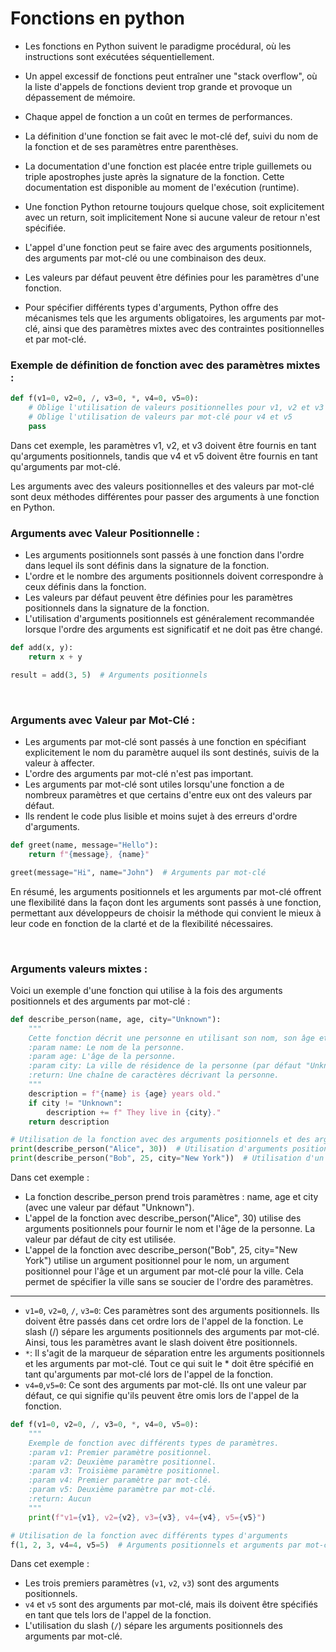 # Fonctions en python

* Les fonctions en Python suivent le paradigme procédural, où les instructions sont exécutées séquentiellement.

* Un appel excessif de fonctions peut entraîner une "stack overflow", où la liste d'appels de fonctions devient trop grande et provoque un dépassement de mémoire.

* Chaque appel de fonction a un coût en termes de performances.

* La définition d'une fonction se fait avec le mot-clé def, suivi du nom de la fonction et de ses paramètres entre parenthèses.

* La documentation d'une fonction est placée entre triple guillemets ou triple apostrophes juste après la signature de la fonction. Cette documentation est disponible au moment de l'exécution (runtime).

* Une fonction Python retourne toujours quelque chose, soit explicitement avec un return, soit implicitement None si aucune valeur de retour n'est spécifiée.

* L'appel d'une fonction peut se faire avec des arguments positionnels, des arguments par mot-clé ou une combinaison des deux.

* Les valeurs par défaut peuvent être définies pour les paramètres d'une fonction.

* Pour spécifier différents types d'arguments, Python offre des mécanismes tels que les arguments obligatoires, les arguments par mot-clé, ainsi que des paramètres mixtes avec des contraintes positionnelles et par mot-clé.

### Exemple de définition de fonction avec des paramètres mixtes :

```python
def f(v1=0, v2=0, /, v3=0, *, v4=0, v5=0):
    # Oblige l'utilisation de valeurs positionnelles pour v1, v2 et v3
    # Oblige l'utilisation de valeurs par mot-clé pour v4 et v5
    pass
```
Dans cet exemple, les paramètres v1, v2, et v3 doivent être fournis en tant qu'arguments positionnels, tandis que v4 et v5 doivent être fournis en tant qu'arguments par mot-clé.

Les arguments avec des valeurs positionnelles et des valeurs par mot-clé sont deux méthodes différentes pour passer des arguments à une fonction en Python.

### Arguments avec Valeur Positionnelle : 

* Les arguments positionnels sont passés à une fonction dans l'ordre dans lequel ils sont définis dans la signature de la fonction.
* L'ordre et le nombre des arguments positionnels doivent correspondre à ceux définis dans la fonction.
* Les valeurs par défaut peuvent être définies pour les paramètres positionnels dans la signature de la fonction.
* L'utilisation d'arguments positionnels est généralement recommandée lorsque l'ordre des arguments est significatif et ne doit pas être changé.

```python
def add(x, y):
    return x + y

result = add(3, 5)  # Arguments positionnels
```
<br>

### Arguments avec Valeur par Mot-Clé :
* Les arguments par mot-clé sont passés à une fonction en spécifiant explicitement le nom du paramètre auquel ils sont destinés, suivis de la valeur à affecter.
* L'ordre des arguments par mot-clé n'est pas important.
* Les arguments par mot-clé sont utiles lorsqu'une fonction a de nombreux paramètres et que certains d'entre eux ont des valeurs par défaut.
* Ils rendent le code plus lisible et moins sujet à des erreurs d'ordre d'arguments.

```python
def greet(name, message="Hello"):
    return f"{message}, {name}"

greet(message="Hi", name="John")  # Arguments par mot-clé
```

En résumé, les arguments positionnels et les arguments par mot-clé offrent une flexibilité dans la façon dont les arguments sont passés à une fonction, permettant aux développeurs de choisir la méthode qui convient le mieux à leur code en fonction de la clarté et de la flexibilité nécessaires.

<br>

### Arguments valeurs mixtes :
Voici un exemple d'une fonction qui utilise à la fois des arguments positionnels et des arguments par mot-clé :

```python
def describe_person(name, age, city="Unknown"):
    """
    Cette fonction décrit une personne en utilisant son nom, son âge et éventuellement sa ville.
    :param name: Le nom de la personne.
    :param age: L'âge de la personne.
    :param city: La ville de résidence de la personne (par défaut "Unknown").
    :return: Une chaîne de caractères décrivant la personne.
    """
    description = f"{name} is {age} years old."
    if city != "Unknown":
        description += f" They live in {city}."
    return description

# Utilisation de la fonction avec des arguments positionnels et des arguments par mot-clé
print(describe_person("Alice", 30))  # Utilisation d'arguments positionnels
print(describe_person("Bob", 25, city="New York"))  # Utilisation d'un argument positionnel et d'un argument par mot-clé
```

Dans cet exemple :

* La fonction describe_person prend trois paramètres : name, age et city (avec une valeur par défaut "Unknown").
* L'appel de la fonction avec describe_person("Alice", 30) utilise des arguments positionnels pour fournir le nom et l'âge de la personne. La valeur par défaut de city est utilisée.
* L'appel de la fonction avec describe_person("Bob", 25, city="New York") utilise un argument positionnel pour le nom, un argument positionnel pour l'âge et un argument par mot-clé pour la ville. Cela permet de spécifier la ville sans se soucier de l'ordre des paramètres.

---

* ``v1=0``, ``v2=0``, ``/``, ``v3=0``: Ces paramètres sont des arguments positionnels. Ils doivent être passés dans cet ordre lors de l'appel de la fonction. Le slash (/) sépare les arguments positionnels des arguments par mot-clé. Ainsi, tous les paramètres avant le slash doivent être positionnels.
* ``*``: Il s'agit de la marqueur de séparation entre les arguments positionnels et les arguments par mot-clé. Tout ce qui suit le * doit être spécifié en tant qu'arguments par mot-clé lors de l'appel de la fonction.
* ``v4=0``,``v5=0``: Ce sont des arguments par mot-clé. Ils ont une valeur par défaut, ce qui signifie qu'ils peuvent être omis lors de l'appel de la fonction.
```python
def f(v1=0, v2=0, /, v3=0, *, v4=0, v5=0):
    """
    Exemple de fonction avec différents types de paramètres.
    :param v1: Premier paramètre positionnel.
    :param v2: Deuxième paramètre positionnel.
    :param v3: Troisième paramètre positionnel.
    :param v4: Premier paramètre par mot-clé.
    :param v5: Deuxième paramètre par mot-clé.
    :return: Aucun
    """
    print(f"v1={v1}, v2={v2}, v3={v3}, v4={v4}, v5={v5}")

# Utilisation de la fonction avec différents types d'arguments
f(1, 2, 3, v4=4, v5=5)  # Arguments positionnels et arguments par mot-clé
```

Dans cet exemple :

* Les trois premiers paramètres (``v1``, ``v2``, ``v3``) sont des arguments positionnels.
* ``v4`` et ``v5`` sont des arguments par mot-clé, mais ils doivent être spécifiés en tant que tels lors de l'appel de la fonction.
* L'utilisation du slash (``/``) sépare les arguments positionnels des arguments par mot-clé.